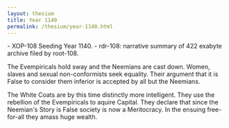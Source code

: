 ```yaml
---
layout: thesium
title: Year 1140
permalink: /thesium/year-1140.html
---
```


<div class="quote-heading">
- XOP-108 Seeding Year 1140.
- rdr-108: narrative summary of 422 exabyte archive filed by root-108.  
</div>

The Evempiricals hold sway and the Neemians are cast down. Women, slaves and sexual non-conformists seek equality. Their argument that it is False to consider them inferior is accepted by all but the Neemians. 

The White Coats are by this time distinctly more intelligent. They use the rebellion of the Evempiricals to aquire Capital. They declare that since the Neemian's Story is False society is now a Meritocracy. In the ensuing free-for-all they amass huge wealth.


